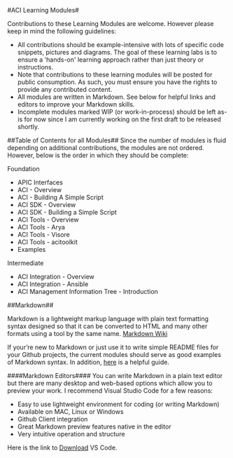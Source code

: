 #ACI Learning Modules#

Contributions to these Learning Modules are welcome. However please keep in mind the following guidelines:
- All contributions should be example-intensive with lots of specific code snippets, pictures and diagrams. The goal of these learning labs is to ensure a 'hands-on' learning approach rather than just theory or instructions.  
- Note that contributions to these learning modules will be posted for public consumption. As such, you must ensure you have the rights to provide any contributed content.
- All modules are written in Markdown.  See below for helpful links and editors to improve your Markdown skills.
- Incomplete modules marked WIP (or work-in-process) should be left as-is for now since I am currently working on the first draft to be released shortly.
 

##Table of Contents for all Modules##
Since the number of modules is fluid depending on additional contributions, the modules are not ordered.  However, below is the order in which they should be complete:

Foundation
- APIC Interfaces
- ACI - Overview
- ACI - Building A Simple Script
- ACI SDK - Overview
- ACI SDK - Building a Simple Script
- ACI Tools - Overview
- ACI Tools - Arya
- ACI Tools - Visore
- ACI Tools - acitoolkit
- Examples

Intermediate
- ACI Integration - Overview
- ACI Integration - Ansible
- ACI Management Information Tree - Introduction


##Markdown##

Markdown is a lightweight markup language with plain text formatting syntax designed so that it can be converted to HTML and many other formats using a tool by the same name. [Markdown Wiki](https://en.wikipedia.org/wiki/Markdown)

If your’re new to Markdown or just use it to write simple README files for your Github projects, the current modules should serve as good examples of Markdown syntax.  In addition, [here](https://github.com/adam-p/markdown-here/wiki/Markdown-Cheatsheet) is a helpful guide.

####Markdown Editors####
You can write Markdown in a plain text editor but there are many desktop and web-based options which allow you to preview your work. I recommend Visual Studio Code for a few reasons:
- Easy to use lightweight environment for coding (or writing Markdown)
- Available on MAC, Linux or Windows
- Github Client integration
- Great Markdown preview features native in the editor
- Very intuitive operation and structure

Here is the link to [Download](https://code.visualstudio.com/) VS Code.